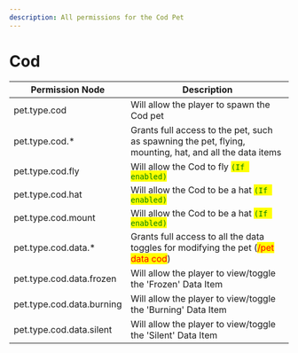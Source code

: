 ```yaml
---
description: All permissions for the Cod Pet
---
```



# Cod
| Permission Node | Description |
| - | - |
| pet.type.cod | Will allow the player to spawn the Cod pet |
| pet.type.cod.* | Grants full access to the pet, such as spawning the pet, flying, mounting, hat, and all the data items |
| pet.type.cod.fly | Will allow the Cod to fly <mark style="color:green;">`(If enabled)`</mark> |
| pet.type.cod.hat | Will allow the Cod to be a hat <mark style="color:green;">`(If enabled)`</mark> |
| pet.type.cod.mount | Will allow the Cod to be a hat <mark style="color:green;">`(If enabled)`</mark> |
| pet.type.cod.data.* | Grants full access to all the data toggles for modifying the pet (<mark style="color:red;">/pet data cod</mark>) |
| pet.type.cod.data.frozen | Will allow the player to view/toggle the 'Frozen' Data Item |
| pet.type.cod.data.burning | Will allow the player to view/toggle the 'Burning' Data Item |
| pet.type.cod.data.silent | Will allow the player to view/toggle the 'Silent' Data Item |

